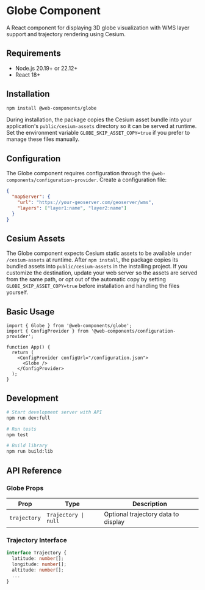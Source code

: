 # Globe Component

A React component for displaying 3D globe visualization with WMS layer support and trajectory rendering using Cesium.

## Requirements

- Node.js 20.19+ or 22.12+
- React 18+

## Installation

```bash
npm install @web-components/globe
```

During installation, the package copies the Cesium asset bundle into your application's `public/cesium-assets` directory so it can be served at runtime. Set the environment variable `GLOBE_SKIP_ASSET_COPY=true` if you prefer to manage these files manually.

## Configuration

The Globe component requires configuration through the `@web-components/configuration-provider`. Create a configuration file:

```json
{
  "mapServer": {
    "url": "https://your-geoserver.com/geoserver/wms",
    "layers": ["layer1:name", "layer2:name"]
  }
}
```

## Cesium Assets

The Globe component expects Cesium static assets to be available under `/cesium-assets` at runtime. After `npm install`, the package copies its bundled assets into `public/cesium-assets` in the installing project. If you customize the destination, update your web server so the assets are served from the same path, or opt out of the automatic copy by setting `GLOBE_SKIP_ASSET_COPY=true` before installation and handling the files yourself.

## Basic Usage

```tsx
import { Globe } from '@web-components/globe';
import { ConfigProvider } from '@web-components/configuration-provider';

function App() {
  return (
    <ConfigProvider configUrl="/configuration.json">
      <Globe />
    </ConfigProvider>
  );
}
```

## Development

```bash
# Start development server with API
npm run dev:full

# Run tests
npm test

# Build library
npm run build:lib
```

## API Reference

### Globe Props

| Prop | Type | Description |
|------|------|-------------|
| `trajectory` | `Trajectory \| null` | Optional trajectory data to display |

### Trajectory Interface

```typescript
interface Trajectory {
  latitude: number[];
  longitude: number[];
  altitude: number[];
  ...
}
```
